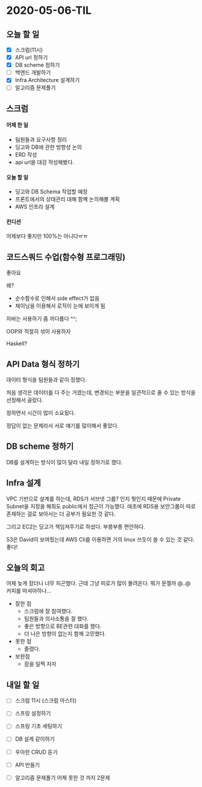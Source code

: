 # 2020-05-06-TIL

## 오늘 할 일

- [x] 스크럼(11시)
- [x] API url 정하기
- [x] DB scheme 정하기
- [ ] 백엔드 개발하기
- [x] Infra Architecture 설계하기
- [ ] 알고리즘 문제풀기

## 스크럼

#### 어제 한 일

- 팀원들과 요구사항 정리
- 딩고와 DB에 관한 방향성 논의
- ERD 작성
- api url을 대강 작성해봤다.

#### 오늘 할 일

- 딩고와 DB Schema 작업할 예정
- 프론트에서의 상태관리 대해 함꼐 논의해볼 계획
- AWS 인프라 설계

#### 컨디션

어제보다 좋지만 100%는 아니다ㅠㅠ

## 코드스쿼드 수업(함수형 프로그래밍)

좋아요

왜?

- 순수함수로 인해서 side effect가 없음
- 체이닝을 이용해서 로직이 눈에 보이게 됨

자바는 사용하기 좀 까다롭다 ^^;

OOP와 적절히 섞어 사용하자

Haskell?

## API Data 형식 정하기

데이터 형식을 팀원들과 같이 정했다.

처음 생각은 데이터를 다 주는 거였는데, 변경되는 부분을 일관적으로 줄 수 있는 방식을 선정해서 골랐다.

정하면서 시간이 많이 소요됬다. 

정답이 없는 문제라서 서로 얘기를 많이해서 좋았다.

## DB scheme 정하기

DB를 설계하는 방식이 많이 달라 내일 정하기로 했다.

## Infra 설계

VPC 기반으로 설계를 하는데, RDS가 서브넷 그룹? 인지 뭣인지 때문에 Private Subnet을 지정을 해줘도 public에서 접근이 가능했다. 애초에 RDS용 보안그룹이 따로 존재하는 걸로 보아서는 더 공부가 필요한 것 같다.

그리고 EC2는 딩고가 책임져주기로 하셨다. 부릉부릉 편안하다.

S3은 David이 보여줬는데 AWS Cli를 이용하면 거의 linux 쓰듯이 쓸 수 있는 것 같다. 좋다!

## 오늘의 회고

어제 늦게 잤더니 너무 피곤했다. 근데 그냥 피로가 많이 몰려온다. 뭐가 문젤까 @..@ 커피를 마셔야하나...

- 잘한 점
  - 스크럼에 잘 참여했다.
  - 팀원들과 의사소통을 잘 했다.
  - 좋은 방향으로 BE관련 대화를 했다.
  - 더 나은 방향이 없는지 함께 고민했다.
- 못한 점
  - 졸렸다.
- 보완점
  - 잠을 일찍 자자

## 내일 할 일

- [ ] 스크럼 11시 (스크럼 마스터)
- [ ] 스프링 설정하기
- [ ] 스프링 기초 세팅하기
- [ ] DB 설계 같이하기
- [ ] 우아한 CRUD 듣기
- [ ] API 만들기
- [ ] 알고리즘 문제풀기 어제 못한 것 까지 2문제

